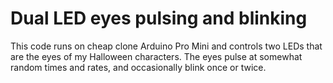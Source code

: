 # Dual LED eyes pulsing and blinking
This code runs on cheap clone Arduino Pro Mini and controls two LEDs that are the eyes of my Halloween characters.
The eyes pulse at somewhat random times and rates, and occasionally blink once or twice.

